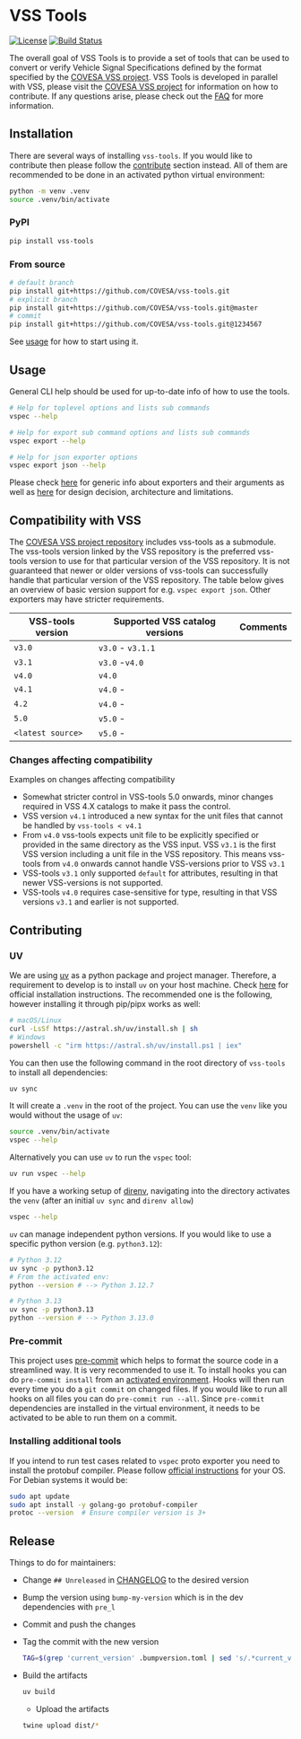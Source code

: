 # VSS Tools

[![License](https://img.shields.io/badge/License-MPL%202.0-blue.svg)](https://opensource.org/licenses/MPL-2.0)
[![Build Status](https://github.com/COVESA/vss-tools/actions/workflows/buildcheck.yml/badge.svg)](https://github.com/COVESA/vss-tools/actions/workflows/buildcheck.yml?query=branch%3Amaster)

The overall goal of VSS Tools is to provide a set of tools that can be used to convert or verify Vehicle Signal Specifications defined by the format specified by the [COVESA VSS project](https://github.com/COVESA/vehicle_signal_specification).
VSS Tools is developed in parallel with VSS, please visit the [COVESA VSS project](https://github.com/COVESA/vehicle_signal_specification) for information on how to contribute.
If any questions arise, please check out the [FAQ](FAQ.md) for more information.

## Installation

There are several ways of installing `vss-tools`.
If you would like to contribute then please follow the [contribute](#contributing) section instead.
All of them are recommended to be done in an activated python virtual environment:

```bash
python -m venv .venv
source .venv/bin/activate
```

### PyPI

```bash
pip install vss-tools
```

### From source

```bash
# default branch
pip install git+https://github.com/COVESA/vss-tools.git
# explicit branch
pip install git+https://github.com/COVESA/vss-tools.git@master
# commit
pip install git+https://github.com/COVESA/vss-tools.git@1234567
```

See [usage](#usage) for how to start using it.

## Usage

General CLI help should be used for up-to-date info of how to use the tools.

```bash
# Help for toplevel options and lists sub commands
vspec --help

# Help for export sub command options and lists sub commands
vspec export --help

# Help for json exporter options
vspec export json --help
```

Please check [here](./docs/vspec.md) for generic info about exporters and their arguments
as well as [here](./docs/vspec_arch.md) for design decision, architecture and limitations.

## Compatibility with VSS

The [COVESA VSS project repository](https://github.com/COVESA/vehicle_signal_specification) includes vss-tools as a submodule.
The vss-tools version linked by the VSS repository is the preferred vss-tools version to use for that particular version of the VSS repository.
It is not guaranteed that newer or older versions of vss-tools can successfully handle that particular version of the VSS repository.
The table below gives an overview of basic version support for e.g. `vspec export json`.
Other exporters may have stricter requirements.

| VSS-tools version | Supported VSS catalog versions | Comments |
| ----------------- | ------------------------------ | -------- |
| `v3.0`            | `v3.0` - `v3.1.1`              |
| `v3.1`            | `v3.0` -`v4.0`                 |
| `v4.0`            | `v4.0`                         |
| `v4.1`            | `v4.0` -                       |
| `4.2`             | `v4.0` -                       |
| `5.0`             | `v5.0` -                       |
| `<latest source>` | `v5.0` -                       |

### Changes affecting compatibility

Examples on changes affecting compatibility

- Somewhat stricter control in VSS-tools 5.0 onwards,
  minor changes required in VSS 4.X catalogs to make it pass the control.
- VSS version `v4.1` introduced a new syntax for the unit files that cannot be handled by `vss-tools < v4.1`
- From `v4.0` vss-tools expects unit file to be explicitly specified or provided in the same directory as the VSS input.
  VSS `v3.1` is the first VSS version including a unit file in the VSS repository.
  This means vss-tools from `v4.0` onwards cannot handle VSS-versions prior to VSS `v3.1`
- VSS-tools `v3.1` only supported `default` for attributes, resulting in that newer VSS-versions is not supported.
- VSS-tools `v4.0` requires case-sensitive for type, resulting in that VSS versions `v3.1` and earlier is not supported.

## Contributing

### UV

We are using [uv](https://docs.astral.sh/uv/) as a python package and project manager.
Therefore, a requirement to develop is to install `uv` on your host machine.
Check [here](https://docs.astral.sh/uv/#getting-started) for official installation instructions. The recommended one is the following, however installing it through pip/pipx works as well:

```bash
# macOS/Linux
curl -LsSf https://astral.sh/uv/install.sh | sh
# Windows
powershell -c "irm https://astral.sh/uv/install.ps1 | iex"
```

You can then use the following command in the root directory of `vss-tools` to install all dependencies:

```bash
uv sync
```

It will create a `.venv` in the root of the project.
You can use the `venv` like you would without the usage of `uv`:

```bash
source .venv/bin/activate
vspec --help
```

Alternatively you can use `uv` to run the `vspec` tool:

```bash
uv run vspec --help
```

If you have a working setup of [direnv](https://direnv.net/), navigating into the directory
activates the `venv` (after an initial `uv sync` and `direnv allow`)

```bash
vspec --help
```

`uv` can manage independent python versions.
If you would like to use a specific python version (e.g. `python3.12`):

```bash
# Python 3.12
uv sync -p python3.12
# From the activated env:
python --version # --> Python 3.12.7

# Python 3.13
uv sync -p python3.13
python --version # --> Python 3.13.0
```

### Pre-commit

This project uses [pre-commit](https://pre-commit.com/) which helps to format the source code in a streamlined way.
It is very recommended to use it.
To install hooks you can do `pre-commit install` from an [activated environment](#uv).
Hooks will then run every time you do a `git commit` on changed files.
If you would like to run all hooks on all files you can do `pre-commit run --all`.
Since `pre-commit` dependencies are installed in the virtual environment, it needs
to be activated to be able to run them on a commit.

### Installing additional tools

If you intend to run test cases related to `vspec` proto exporter you need to install the protobuf compiler.
Please follow [official instructions](https://github.com/protocolbuffers/protobuf) for your OS. For Debian systems it would be:

```bash
sudo apt update
sudo apt install -y golang-go protobuf-compiler
protoc --version  # Ensure compiler version is 3+
```

## Release

Things to do for maintainers:

- Change `## Unreleased` in [CHANGELOG](CHANGELOG.md) to the desired version
- Bump the version using `bump-my-version` which is in the dev dependencies with `pre_l`
- Commit and push the changes
- Tag the commit with the new version

  ```bash
  TAG=$(grep 'current_version' .bumpversion.toml | sed 's/.*current_version = "\(.*\)"/\1/') && git tag -f v$TAG && git push origin v$TAG
  ```

- Build the artifacts

  ```bash
  uv build
  ```

  - Upload the artifacts

  ```bash
  twine upload dist/*
  ```
